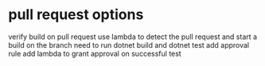 # pull request options

verify build on pull request
use lambda to detect the pull request and start a build on the branch
	need to run dotnet build and dotnet test
add approval rule
	add lambda to grant approval on successful test